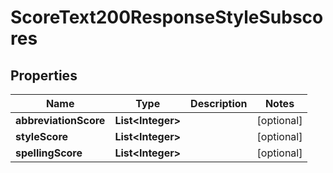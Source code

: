

# ScoreText200ResponseStyleSubscores

## Properties

Name | Type | Description | Notes
------------ | ------------- | ------------- | -------------
**abbreviationScore** | **List&lt;Integer&gt;** |  |  [optional]
**styleScore** | **List&lt;Integer&gt;** |  |  [optional]
**spellingScore** | **List&lt;Integer&gt;** |  |  [optional]





